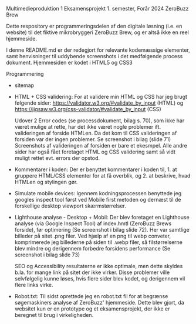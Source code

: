 Multimedieproduktion 1
Eksamensprojekt 1. semester, Forår 2024
ZeroBuzz Brew

Dette respository er programmeringsdelen af den digitale løsning (i.e. en website) til det fiktive mikrobryggeri ZeroBuzz Brew, og er altså ikke
en reel hjemmeside.

I denne README.md er der redegjort for relevante kodemæssige elementer, samt henvisninger til uddybende screenshots i det medfølgende process
dokument. Hjemmesiden er kodet i HTML5 og CSS3


Programmering

* sitemap


* HTML + CSS validering:
    For at validere min HTML og CSS har jeg brugt følgende sider: https://validator.w3.org/#validate_by_input (HTML) og https://jigsaw.w3.org/css-validator/#validate_by_input (CSS)

    Udover 2 Error codes (se processdokument, bilag s. 70), som ikke har været mulige at rette, har det ikke været nogle problemer ift. valideringen af forside HTMLen. 
    Da det kom til CSS valideringen af forsiden var der ingen problemer.
    Se screenshot i bilag (slide 71)
    Screenshots af valideringen af forsiden er bare et ekesmpel. Alle andre sider har også fået foretaget HTML og CSS validering samt så vidt muligt rettet evt. errors der opstod.

* Kommentarer i koden:
    Der er benyttet kommentarer i koden til, 1. at gruppere HTML/CSS elementer for at få overblik, og 2. at beskrive, hvad HTMLen og stylingen gør.

* Simulate mobile devices:
    Igennem kodningsprocessen benyttede jeg googles inspect tool først ved Mobile first metoden og dernæst til de forskellige desktop viewport skærmstørrelser.

* Lighthouse analyse - Desktop + Mobil:
    Der blev foretaget en Lighthouse analyse (via Google Inspect Tool) af index.hmtl (ZeroBuzz Brews forside), før optimering (Se screenshot i bilag slide 72). Her var samtlige billeder på sitet .png filer. Ved hjælp af en png til webp conveter, komprimerede jeg billederne på siden til .webp filer, så filstørrelserne blev mindre og derigennem forbedre forsidens performance (Se screenshot i bilag slide 73)

    SEO og Accessibility resultaterne er ikke optimale, men dette skyldes b.la. for mange link på sitet der ikke virker. Disse problemer ville selvfølgelig kunne løses, hvis flere sider blev kodet, og derigennem vil flere links virke.

* Robot.txt:
    Til sidst oprettede jeg en robot.txt fil for at begrænse søgemaskiners analyse af ZeroBuzz' hjemmeside. Dette blev gjort, da websitet kun er en prototype og et eksamensprojekt, der ikke er beregnet til brug i virkeligheden.

